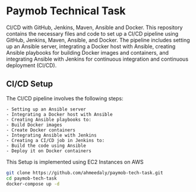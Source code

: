 # Paymob Technical Task

CI/CD with GitHub, Jenkins, Maven, Ansible and Docker.
This repository contains the necessary files and code to set up a CI/CD pipeline using GitHub, Jenkins, Maven, Ansible, and Docker. The pipeline includes setting up an Ansible server, integrating a Docker host with Ansible, creating Ansible playbooks for building Docker images and containers, and integrating Ansible with Jenkins for continuous integration and continuous deployment (CI/CD).


## CI/CD Setup

The CI/CD pipeline involves the following steps:

    - Setting up an Ansible server
    - Integrating a Docker host with Ansible
    - Creating Ansible playbooks to:
    - Build Docker images
    - Create Docker containers
    - Integrating Ansible with Jenkins
    - Creating a CI/CD job in Jenkins to:
    - Build the code using Ansible
    - Deploy it on Docker containers
    
This Setup is implemented using EC2 Instances on AWS

```bash
git clone https://github.com/ahmeedaly/paymob-tech-task.git
cd paymob-tech-task
docker-compose up -d


```
